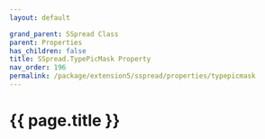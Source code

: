 ```yaml
---
layout: default

grand_parent: SSpread Class
parent: Properties
has_children: false
title: SSpread.TypePicMask Property
nav_order: 196
permalink: /package/extension5/sspread/properties/typepicmask
---
```

# {{ page.title }}